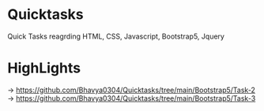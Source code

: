# Quicktasks
Quick Tasks reagrding HTML, CSS, Javascript, Bootstrap5, Jquery


# HighLights

-> https://github.com/Bhavya0304/Quicktasks/tree/main/Bootstrap5/Task-2<br>
-> https://github.com/Bhavya0304/Quicktasks/tree/main/Bootstrap5/Task-3